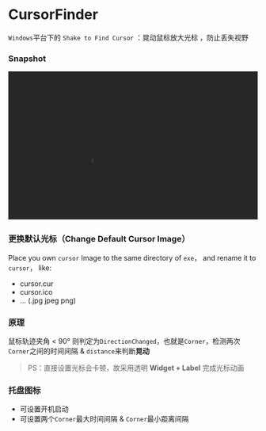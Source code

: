# CursorFinder

`Windows`平台下的 `Shake to Find Cursor` ：晃动鼠标放大光标 ，防止丢失视野

### Snapshot

![cursor](images/cursor.gif)

### 更换默认光标（Change Default Cursor Image）

Place you own `cursor` Image to the same directory of `exe`， and rename it to `cursor`， like:

- cursor.cur
- cursor.ico
- ... (.jpg jpeg png)

### 原理

鼠标轨迹夹角 < 90° 则判定为`DirectionChanged`，也就是`Corner`，检测两次`Corner`之间的时间间隔 & `distance`来判断**晃动**  

> PS：直接设置光标会卡顿，故采用透明 **Widget + Label** 完成光标动画

### 托盘图标

- 可设置开机启动  
- 可设置两个`Corner`最大时间间隔 & `Corner`最小距离间隔
